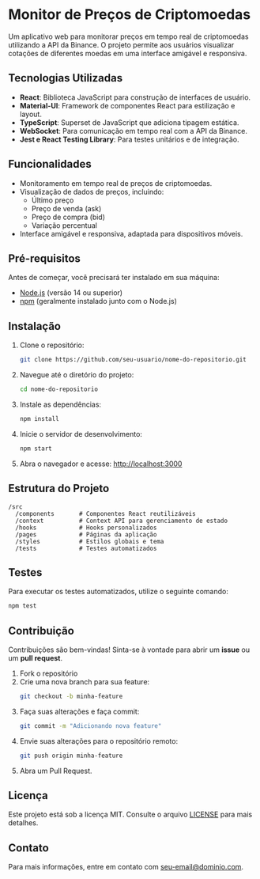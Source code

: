 # Monitor de Preços de Criptomoedas

Um aplicativo web para monitorar preços em tempo real de criptomoedas utilizando a API da Binance. O projeto permite aos usuários visualizar cotações de diferentes moedas em uma interface amigável e responsiva.

## Tecnologias Utilizadas

- **React**: Biblioteca JavaScript para construção de interfaces de usuário.
- **Material-UI**: Framework de componentes React para estilização e layout.
- **TypeScript**: Superset de JavaScript que adiciona tipagem estática.
- **WebSocket**: Para comunicação em tempo real com a API da Binance.
- **Jest e React Testing Library**: Para testes unitários e de integração.

## Funcionalidades

- Monitoramento em tempo real de preços de criptomoedas.
- Visualização de dados de preços, incluindo:
  - Último preço
  - Preço de venda (ask)
  - Preço de compra (bid)
  - Variação percentual
- Interface amigável e responsiva, adaptada para dispositivos móveis.

## Pré-requisitos

Antes de começar, você precisará ter instalado em sua máquina:

- [Node.js](https://nodejs.org/) (versão 14 ou superior)
- [npm](https://www.npmjs.com/) (geralmente instalado junto com o Node.js)

## Instalação

1. Clone o repositório:

   ```bash
   git clone https://github.com/seu-usuario/nome-do-repositorio.git
   ```

2. Navegue até o diretório do projeto:

   ```bash
   cd nome-do-repositorio
   ```

3. Instale as dependências:

   ```bash
   npm install
   ```

4. Inicie o servidor de desenvolvimento:

   ```bash
   npm start
   ```

5. Abra o navegador e acesse: [http://localhost:3000](http://localhost:3000)

## Estrutura do Projeto

```
/src
  /components       # Componentes React reutilizáveis
  /context          # Context API para gerenciamento de estado
  /hooks            # Hooks personalizados
  /pages            # Páginas da aplicação
  /styles           # Estilos globais e tema
  /tests            # Testes automatizados
```

## Testes

Para executar os testes automatizados, utilize o seguinte comando:

```bash
npm test
```

## Contribuição

Contribuições são bem-vindas! Sinta-se à vontade para abrir um **issue** ou um **pull request**.

1. Fork o repositório
2. Crie uma nova branch para sua feature:
   ```bash
   git checkout -b minha-feature
   ```
3. Faça suas alterações e faça commit:
   ```bash
   git commit -m "Adicionando nova feature"
   ```
4. Envie suas alterações para o repositório remoto:
   ```bash
   git push origin minha-feature
   ```
5. Abra um Pull Request.

## Licença

Este projeto está sob a licença MIT. Consulte o arquivo [LICENSE](LICENSE) para mais detalhes.

## Contato

Para mais informações, entre em contato com [seu-email@dominio.com](mailto:seu-email@dominio.com).

